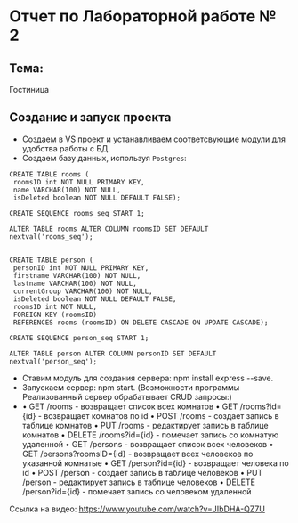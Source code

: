 # Отчет по Лабораторной работе № 2  

## Тема:  
Гостиница
## Создание и запуск проекта  

- Создаем в VS проект и устанавливаем соответсвующие модули для удобства работы с БД.  
- Создаем базу данных, используя `Postgres`:  
```  
CREATE TABLE rooms ( 
 roomsID int NOT NULL PRIMARY KEY, 
 name VARCHAR(100) NOT NULL,
 isDeleted boolean NOT NULL DEFAULT FALSE);
 
CREATE SEQUENCE rooms_seq START 1;

ALTER TABLE rooms ALTER COLUMN roomsID SET DEFAULT nextval('rooms_seq');


CREATE TABLE person ( 
 personID int NOT NULL PRIMARY KEY, 
 firstname VARCHAR(100) NOT NULL, 
 lastname VARCHAR(100) NOT NULL, 
 currentGroup VARCHAR(100) NOT NULL,
 isDeleted boolean NOT NULL DEFAULT FALSE,
 roomsID int NOT NULL, 
 FOREIGN KEY (roomsID) 
 REFERENCES rooms (roomsID) ON DELETE CASCADE ON UPDATE CASCADE);
 
CREATE SEQUENCE person_seq START 1;

ALTER TABLE person ALTER COLUMN personID SET DEFAULT nextval('person_seq'); 
 ```
- Ставим модуль для создания сервера: npm install express --save.  
- Запускаем сервер: npm start. 
(Возможности программы
Реализованный сервер обрабатывает CRUD запросы:)
- •	GET /rooms - возвращает список всех комнатов
•	GET /rooms?id={id} - возвращает комнатов по id
•	POST /rooms - создает запись в таблице комнатов
•	PUT /rooms - редактирует запись в таблице комнатов
•	DELETE /rooms?id={id} - помечает запись со комнатую удаленной
•	GET /persons - возвращает список всех человеков
•	GET /persons?roomsID={id} - возвращает всех человеков по указанной комнатые
•	GET /person?id={id} - возвращает человека по id
•	POST /person - создает запись в таблице человеков
•	PUT /person - редактирует запись в таблице человеков
•	DELETE /person?id={id} - помечает запись со человеком удаленной




Ссылка на видео: https://www.youtube.com/watch?v=JIbDHA-QZ7U
